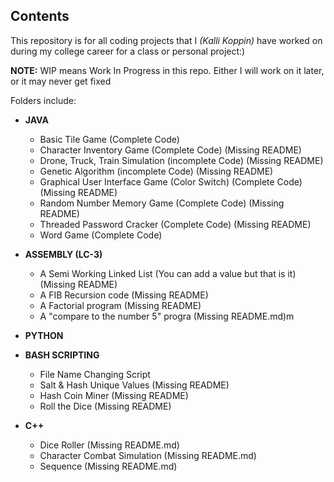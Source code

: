 ## Contents
This repository is for all coding projects that I *(Kalli Koppin)* have worked on during my college career for a class or personal project:) 

**NOTE:** WIP means Work In Progress in this repo. Either I will work on it later, or it may never get fixed


Folders include: 

- **JAVA**
    - Basic Tile Game (Complete Code)
    - Character Inventory Game (Complete Code) (Missing README)
    - Drone, Truck, Train Simulation (incomplete Code) (Missing README)
    - Genetic Algorithm (incomplete Code) (Missing README)
    - Graphical User Interface Game (Color Switch) (Complete Code) (Missing README)
    - Random Number Memory Game (Complete Code) (Missing README)
    - Threaded Password Cracker (Complete Code) (Missing README)
    - Word Game (Complete Code)

- **ASSEMBLY (LC-3)**
    - A Semi Working Linked List (You can add a value but that is it) (Missing README)
    - A FIB Recursion code (Missing README)
    - A Factorial program (Missing README)
    - A "compare to the number 5" progra (Missing README.md)m
 
- **PYTHON**

- **BASH SCRIPTING**
  - File Name Changing Script
  - Salt & Hash Unique Values (Missing README)
  - Hash Coin Miner (Missing README)
  - Roll the Dice (Missing README)

- **C++**
  - Dice Roller (Missing README.md) 
  - Character Combat Simulation (Missing README.md)
  - Sequence (Missing README.md)
 
